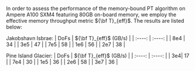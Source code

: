

In order to assess the performance of the memory-bound PT algorithm on Ampere A100 SXM4 featuring 80GB on-board memory, we employ the effective memory throughput metric  ${\bf T}_{eff}$.  The results are listed below:


Jakobshavn Isbrae:
| DoFs |   ${\bf T}_{eff}$  (GB/s) | 
| :----: | :----: | 
| 8e4 | 34 | 
| 3e5 | 47 | 
| 7e5 | 58 | 
| 1e6 | 56 | 
| 2e7 | 38 | 


Pine Island Glacier:
| DoFs |   ${\bf T}_{eff}$  (GB/s) | 
| :----: | :----: | 
| 3e4| 17 | 
| 7e4 | 30 | 
| 1e5 | 36 | 
| 2e6 | 58 | 
| 3e7 | 36 | 
